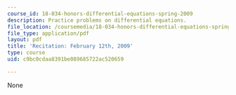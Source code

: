 ```yaml
---
course_id: 18-034-honors-differential-equations-spring-2009
description: Practice problems on differential equations.
file_location: /coursemedia/18-034-honors-differential-equations-spring-2009/c9bc0cdaa8391be089685722ac520659_MIT18_034s09_rec03_2_12.pdf
file_type: application/pdf
layout: pdf
title: 'Recitation: February 12th, 2009'
type: course
uid: c9bc0cdaa8391be089685722ac520659

---
```

None